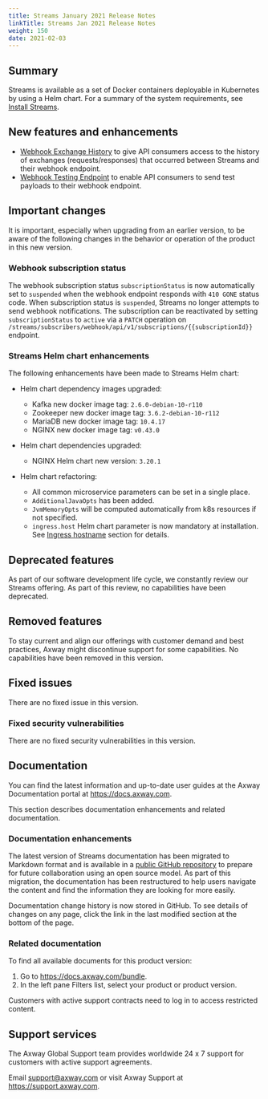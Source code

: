```yaml
---
title: Streams January 2021 Release Notes
linkTitle: Streams Jan 2021 Release Notes
weight: 150
date: 2021-02-03
---
```


## Summary

Streams is available as a set of Docker containers deployable in Kubernetes by using a Helm chart.
For a summary of the system requirements, see [Install Streams](/docs/install/).

## New features and enhancements
<!-- Add the new features here -->
* [Webhook Exchange History](/docs/subscribers/subscriber-webhook/#getting-the-webhook-notification-history-for-a-subscription) to give API consumers access to the history of exchanges (requests/responses) that occurred between Streams and their webhook endpoint.
* [Webhook Testing Endpoint](/docs/subscribers/subscriber-webhook/#testing-a-webhook-subscription) to enable API consumers to send test payloads to their webhook endpoint.

## Important changes
<!-- Use this section to describe any changes in the behavior of the product (as a result of features or fixes), for example, new Java system properties in the jvm.xml file. This section could also be used for any important information that doesn't fit elsewhere. -->

It is important, especially when upgrading from an earlier version, to be aware of the following changes in the behavior or operation of the product in this new version.

### Webhook subscription status

The webhook subscription status `subscriptionStatus` is now automatically set to `suspended` when the webhook endpoint responds with `410 GONE` status code. When subscription status is `suspended`, Streams no longer attempts to send webhook notifications. The subscription can be reactivated by setting `subscriptionStatus` to `active` via a `PATCH` operation on `/streams/subscribers/webhook/api/v1/subscriptions/{{subscriptionId}}` endpoint.

### Streams Helm chart enhancements

The following enhancements have been made to Streams Helm chart:

* Helm chart dependency images upgraded:
    * Kafka new docker image tag: `2.6.0-debian-10-r110`
    * Zookeeper new docker image tag: `3.6.2-debian-10-r112`
    * MariaDB new docker image tag: `10.4.17`
    * NGINX new docker image tag: `v0.43.0`

* Helm chart dependencies upgraded:
    * NGINX Helm chart new version: `3.20.1`

* Helm chart refactoring:
    * All common microservice parameters can be set in a single place.
    * `AdditionalJavaOpts` has been added.
    * `JvmMemoryOpts` will be computed automatically from k8s resources if not specified.
    * `ingress.host` Helm chart parameter is now mandatory at installation. See [Ingress hostname](/docs/install/#ingress-hostname) section for details.

## Deprecated features
<!-- Add features that are deprecated here -->

As part of our software development life cycle, we constantly review our Streams offering.
As part of this review, no capabilities have been deprecated.

## Removed features
<!-- Add features that are removed here -->

To stay current and align our offerings with customer demand and best practices, Axway might discontinue support for some capabilities. No capabilities have been removed in this version.

## Fixed issues

There are no fixed issue in this version.

### Fixed security vulnerabilities

There are no fixed security vulnerabilities in this version.

## Documentation

You can find the latest information and up-to-date user guides at the Axway Documentation portal at <https://docs.axway.com>.

This section describes documentation enhancements and related documentation.

### Documentation enhancements

<!-- Add a summary of doc changes or enhancements here-->

The latest version of Streams documentation has been migrated to Markdown format and is available in a [public GitHub repository](https://github.com/Axway/streams-open-docs) to prepare for future collaboration using an open source model. As part of this migration, the documentation has been restructured to help users navigate the content and find the information they are looking for more easily.

Documentation change history is now stored in GitHub. To see details of changes on any page, click the link in the last modified section at the bottom of the page.

### Related documentation

To find all available documents for this product version:

1. Go to <https://docs.axway.com/bundle>.
2. In the left pane Filters list, select your product or product version.

Customers with active support contracts need to log in to access restricted content.

## Support services

The Axway Global Support team provides worldwide 24 x 7 support for customers with active support agreements.

Email [support@axway.com](mailto:support@axway.com) or visit Axway Support at <https://support.axway.com>.
